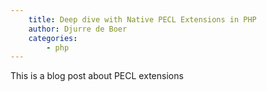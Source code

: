 ```yaml
---
    title: Deep dive with Native PECL Extensions in PHP
    author: Djurre de Boer
    categories:
        - php
---
```


This is a blog post about PECL extensions